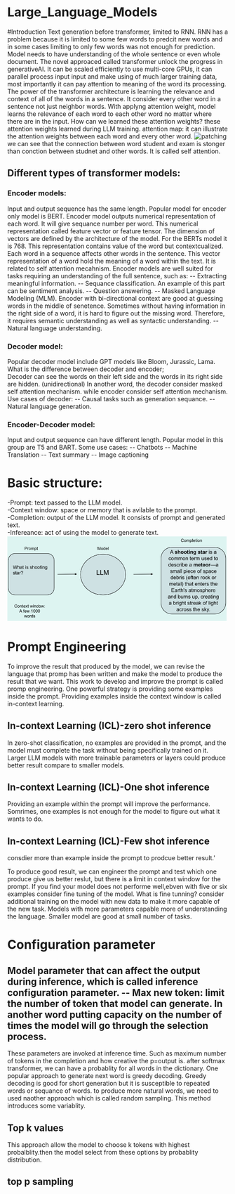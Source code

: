 # Large_Language_Models
#Introduction
Text generation before transformer, limited to RNN. RNN has a problem because it is limited to some few words to predcit new words and in some cases limiting to only few words was not enough for prediction. Model needs to have understanding of the whole sentence or even whole document. The novel approaced called transformer unlock the progress in generativeAI. It can be scaled efficiently to use multi-core GPUs, it can parallel process input input and make using of much larger training data, most importantly it can pay attention to meaning of the word its processing.<br>
The power of the transformer architecture is learning the relevance and context of all of the words in a sentence. It consider every other word in a sentence not just neighbor words. With applyng attention weight, model learns the relevance of each word to each other word no matter where there are in the input.
How can we learned these attention weights? these attention weights learned during LLM training.
attention map: it can illustrate the attention weights between each word and every other word.
<img src="Images/attention_map" alt="patching" width="500"/>
we can see that the connection between word student and exam is stonger than conction between studnet and other words. It is called self attention.<br>

## Different types of transformer models:
### Encoder models:
Input and output sequence has the same length.
Popular model for encoder only model is BERT.
Encoder model outputs numerical representation of each word. It will give sequance number per word. This numerical representation called feature vector or feature tensor. The dimension of vectors are defined by the architecture of the model. For the BERTs model it is 768. This representation contains value of the word but contextcualized. Each word in a sequence affects other words in the sentence. This vector representation of a word hold the meaning of a word within the text. It is related to self attention mecahnism.
Encoder models are well suited for tasks requiring an understanding of the full sentence, such as:
-- Extracting meaningful information.
-- Sequance classification. An example of this part can be sentiment analysis.
-- Question answering.
-- Masked Language Modeling (MLM). Encoder with bi-directional context are good at guessing words in the middle of senetence. Sometimes without having information in the right side of a word, it is hard to figure out the missing word. Therefore, it requires semantic understanding as well as syntactic understanding.
-- Natural language understanding.

### Decoder model:
Popular decoder model include GPT models like Bloom, Jurassic, Lama.
What is the difference between decoder and encoder; <br>
Decoder can see the words on their left side and the words in its right side are hidden. (unidirectional)
In another word, the decoder consider masked self attention mechanism. while encoder consider self attention mechanism.
Use cases of decoder:
-- Causal tasks such as generation sequance.
-- Natural language generation.

### Encoder-Decoder model:
Input and output sequence can have different length.
Popular model in this group are T5 and BART.
Some use cases:
-- Chatbots
-- Machine Translation
-- Text summary
-- Image captioning



# Basic structure:
 -Prompt: text passed to the LLM model.<br>
 -Context window: space or memory that is avilable to the prompt.<br>
 -Completion: output of the LLM model. It consists of prompt and generated text.<br>
 -Infereance: act of using the model to generate text.<br>
<img src="Images/main_structure.png" alt="patching" width="500"/><br>
# Prompt Engineering
To improve the result that produced by the model, we can revise the language that promp has been written and make the model to produce the result that we want. This work to develop and improve the prompt is called promp engineering.
One powerful strategy is providing some examples inside the prompt. Providing examples inside the context window is called in-context learning.
## In-context Learning (ICL)-zero shot inference
In zero-shot classification, no examples are provided in the prompt, and the model must complete the task without being specifically trained on it. Larger LLM models with more trainable parameters or layers could produce better result compare to smaller models. 

## In-context Learning (ICL)-One shot inference
Providing an example within the prompt will improve the performance. Somrimes, one examples is not enough for the model to figure out what it wants to do.

## In-context Learning (ICL)-Few shot inference
consdier more than example inside the prompt to prodcue better result.'

To produce good result, we can engineer the prompt and test which one produce give us better reslut, but there is a limit in context window for the prompt. If you find your model does not performe well,ebven with five or six examples consider fine tuning of the model.
What is fine tunning?
consider additional training on the model with new data to make it more capable of the new task.
Models with more parameters capable more of understanding the language.
Smaller model are good at small number of tasks.

# Configuration parameter
Model parameter that can affect the output during inference, which is called inference configuration parameter.
-- Max new token: limit the number of token that model can generate. In another word putting capacity on the number of times the model will go through the selection process.
-- 
These parameters are invoked at inference time. Such as maximum number of tokens in the completion and how creative the p=output is. 
after softmax transformer, we can have a probablity for all words in the dictionary.
One popular approach to generate next word is greedy decoding.
Greedy decoding is good for short generation but it is susceptible to repeated words or sequance of words.
to produce more natural words, we need to used naother approach which is called random sampling. This method introduces some variablity.
## Top k values
This approach allow the model to choose k tokens with highest probalblity.then the model select from these options by probablity distribution.
## top p sampling


